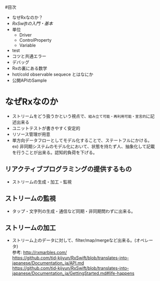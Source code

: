 #目次
  - なぜRxなのか？
  - *RxSwiftの入門・基本*
  - 単位
    - Driver
    - ControlProperty
    - Variable
  - test
  - コツと共通エラー
  - デバッグ
  - Rxの裏にある数学
  - hot/cold observable sequece とはなにか
  - 公開APIのSample

# なぜRxなのか
- ストリームをどう扱うかという視点で、`組み立て可能・再利用可能・宣言的`に記述出来る
- ユニットテストが書きやすく安定的
- リソース管理が用意
- 単方向データフローとしてモデル化することで、ステートフルにかける。
ex) 非同期システムのモデル化において、状態を持たず人、抽象化して記載を行うことが出来る。認知的負荷を下げる。

## リアクティブプログラミングの提供するもの
- ストリームの生成・加工・監視

## ストリームの監視
 - タップ・文字列の生成・通信など同期・非同期問わずに出来る。  

## ストリームの加工
 - ストリーム上のデータに対して、filter/map/mergeなど出来る。(オペレータ)  
参考: http://rxmarbles.com/  
https://github.com/tid-kijyun/RxSwift/blob/translates-into-japanese/Documentation_ja/API.md  
https://github.com/tid-kijyun/RxSwift/blob/translates-into-japanese/Documentation_ja/GettingStarted.md#life-happens
